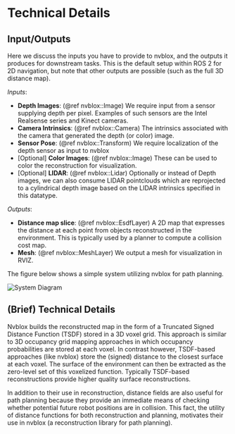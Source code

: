 # Technical Details

## Input/Outputs

Here we discuss the inputs you have to provide to nvblox, and the outputs it produces for downstream tasks. This is the default setup within ROS 2 for 2D navigation, but note that other outputs are possible (such as the full 3D distance map).

_Inputs_:
* **Depth Images**: (@ref nvblox::Image) We require input from a sensor supplying depth per pixel. Examples of such sensors are the Intel Realsense series and Kinect cameras.
* **Camera Intrinsics**: (@ref nvblox::Camera) The intrinsics associated with the camera that generated the depth (or color) image.
* **Sensor Pose**: (@ref nvblox::Transform) We require localization of the depth sensor as input to nvblox
* [Optional] **Color Images**: (@ref nvblox::Image) These can be used to color the reconstruction for visualization.
* [Optional] **LIDAR**: (@ref nvblox::Lidar) Optionally or instead of Depth images, we can also consume LIDAR pointclouds which are reprojected to a cylindrical depth image based on the LIDAR intrinsics specified in this datatype.

_Outputs_:
* **Distance map slice**: (@ref nvblox::EsdfLayer) A 2D map that expresses the distance at each point from objects reconstructed in the environment. This is typically used by a planner to compute a collision cost map.
* **Mesh**: (@ref nvblox::MeshLayer) We output a mesh for visualization in RVIZ.

The figure below shows a simple system utilizing nvblox for path planning.

![System Diagram](images/system_diagram.png)

## (Brief) Technical Details

Nvblox builds the reconstructed map in the form of a Truncated Signed Distance Function (TSDF) stored in a 3D voxel grid. This approach is similar to 3D occupancy grid mapping approaches in which occupancy probabilities are stored at each voxel. In contrast however, TSDF-based approaches (like nvblox) store the (signed) distance to the closest surface at each voxel. The surface of the environment can then be extracted as the zero-level set of this voxelized function. Typically TSDF-based reconstructions provide higher quality surface reconstructions.

In addition to their use in reconstruction, distance fields are also useful for path planning because they provide an immediate means of checking whether potential future robot positions are in collision. This fact, the utility of distance functions for both reconstruction and planning, motivates their use in nvblox (a reconstruction library for path planning).
